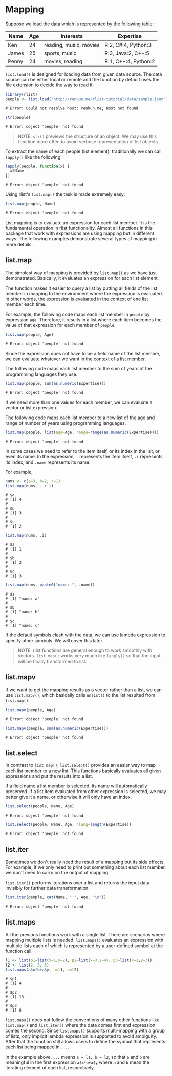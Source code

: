 

# Mapping

Suppose we load the [data](../data/sample.json) which is represented by the following table:

| Name | Age | Interests | Expertise |
|------|-----|----------|----------|
| Ken | 24 | reading, music, movies | R:2, C#:4, Python:3 |
| James | 25 | sports, music | R:3, Java:2, C++:5 |
| Penny | 24 | movies, reading | R:1, C++:4, Python:2 |

`list.load()` is designed for loading data from given data source. The data source can be either local or remote and the function by default uses the file extension to decide the way to read it.


```r
library(rlist)
people <- list.load("http://renkun.me/rlist-tutorial/data/sample.json")
```

```
# Error: Could not resolve host: renkun.me; Host not found
```

```r
str(people)
```

```
# Error: object 'people' not found
```

> NOTE: `str()` previews the structure of an object. We may use this function more often to avoid verbose representation of list objects.

To extract the name of each people (list element), traditionally we can call `lapply()` like the following:


```r
lapply(people, function(x) {
  x$Name
})
```

```
# Error: object 'people' not found
```

Using rlist's `list.map()` the task is made extremely easy:


```r
list.map(people, Name)
```

```
# Error: object 'people' not found
```

List mapping is to evaluate an expression for each list member. It is the fundamental operation in rlist functionality. Almost all functions in this package that work with expressions are using mapping but in different ways. The following examples demonstrate several types of mapping in more details.

## list.map

The simplest way of mapping is provided by `list.map()` as we have just demonstrated. Basically, it evaluates an expression for each list element. 

The function makes it easier to query a list by putting all fields of the list member in mapping to the environment where the expression is evaluated. In other words, the expression is evaluated in the context of one list member each time.

For example, the following code maps each list member in `people` by expression `age`. Therefore, it results in a list where each item becomes the value of that expression for each member of `people`.


```r
list.map(people, Age)
```

```
# Error: object 'people' not found
```

Since the expression does not have to be a field name of the list member, we can evaluate whatever we want in the context of a list member.

The following code maps each list member to the sum of years of the programming languages they use.


```r
list.map(people, sum(as.numeric(Expertise)))
```

```
# Error: object 'people' not found
```

If we need more than one values for each member, we can evaluate a vector or list expression.

The following code maps each list member to a new list of the age and range of number of years using programming languages.


```r
list.map(people, list(age=Age, range=range(as.numeric(Expertise))))
```

```
# Error: object 'people' not found
```

In some cases we need to refer to the item itself, or its index in the list, or even its name. In the expression, `.` represents the item itself, `.i` represents its index, and `.name` represents its name.

For example,


```r
nums <- c(a=3, b=2, c=1)
list.map(nums, . + 1)
```

```
# $a
# [1] 4
# 
# $b
# [1] 3
# 
# $c
# [1] 2
```

```r
list.map(nums, .i)
```

```
# $a
# [1] 1
# 
# $b
# [1] 2
# 
# $c
# [1] 3
```

```r
list.map(nums, paste0("name: ", .name))
```

```
# $a
# [1] "name: a"
# 
# $b
# [1] "name: b"
# 
# $c
# [1] "name: c"
```

If the default symbols clash with the data, we can use lambda expression to specify other symbols. We will cover this later.

> NOTE: rlist functions are general enough to work smoothly with vectors. `list.map()` works very much like `lapply()` so that the input will be finally transformed to list.

## list.mapv

If we want to get the mapping results as a vector rather than a list, we can use `list.mapv()`, which basically calls `unlist()` to the list resulted from `list.map()`.


```r
list.mapv(people, Age)
```

```
# Error: object 'people' not found
```

```r
list.mapv(people, sum(as.numeric(Expertise)))
```

```
# Error: object 'people' not found
```

## list.select

In contrast to `list.map()`, `list.select()` provides an easier way to map each list member to a new list. This functions basically evaluates all given expressions and put the results into a list.

If a field name a list member is selected, its name will automatically preserved. If a list item evaluated from other expression is selected, we may better give it a name, or otherwise it will only have an index.


```r
list.select(people, Name, Age)
```

```
# Error: object 'people' not found
```

```r
list.select(people, Name, Age, nlang=length(Expertise))
```

```
# Error: object 'people' not found
```

## list.iter

Sometimes we don't really need the result of a mapping but its side effects. For example, if we only need to print out something about each list member, we don't need to carry on the output of mapping.

`list.iter()` performs iterations over a list and returns the input data invisibly for further data transformation.


```r
list.iter(people, cat(Name, ":", Age, "\n"))
```

```
# Error: object 'people' not found
```

## list.maps

All the previous functions work with a single list. There are scenarios where mapping multiple lists is needed. `list.maps()` evaluates an expression with multiple lists each of which is represented by a user-defined symbol at the function call.


```r
l1 <- list(p1=list(x=1,y=2), p2=list(x=3,y=4), p3=list(x=1,y=3))
l2 <- list(2, 3, 5)
list.maps(a$x*b+a$y, a=l1, b=l2)
```

```
# $p1
# [1] 4
# 
# $p2
# [1] 13
# 
# $p3
# [1] 8
```

`list.maps()` does not follow the conventions of many other functions like `list.map()` and `list.iter()` where the data comes first and expression comes the second. Since `list.maps()` supports multi-mapping with a group of lists, only implicit lambda expression is supported to avoid ambiguity. After that the function still allows users to define the symbol that represents each list being mapped in `...`.

In the example above, `...` means `a = l1, b = l2`, so that `a` and `b` are meaningful in the first expression `a$x*b+a$y` where `a` and `b` mean the iterating element of each list, respectively.
